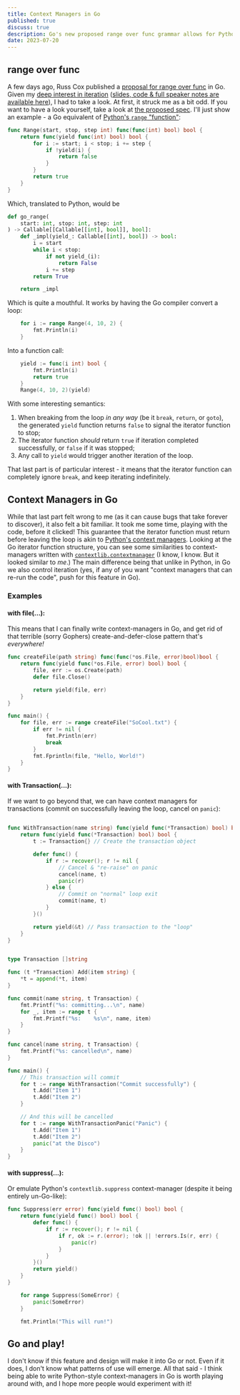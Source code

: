 ```yaml
---
title: Context Managers in Go
published: true
discuss: true
description: Go's new proposed range over func grammar allows for Python-style context-managers.
date: 2023-07-20
---
```


## range over func

A few days ago, Russ Cox published a [proposal for range over func](https://github.com/golang/go/issues/61405) in Go.
Given my [deep interest in iteration](https://www.youtube.com/watch?v=uN5gsVtMFNU) ([slides, code & full speaker notes are available here](https://github.com/tmr232/talks/tree/main/GopherCon%20Europe%202022)), I had to take a look.
At first, it struck me as a bit odd. 
If you want to have a look yourself, take a look at [the proposed spec](https://github.com/golang/go/issues/61405).
I'll just show an example - a Go equivalent of [Python's `range` "function"](https://docs.python.org/3/library/stdtypes.html#typesseq-range):

```go
func Range(start, stop, step int) func(func(int) bool) bool {
	return func(yield func(int) bool) bool {
		for i := start; i < stop; i += step {
			if !yield(i) {
				return false
			}
		}
		return true
	}
}
```

Which, translated to Python, would be

```python
def go_range(
    start: int, stop: int, step: int
) -> Callable[[Callable[[int], bool]], bool]:
    def _impl(yield_: Callable[[int], bool]) -> bool:
        i = start
        while i < stop:
            if not yield_(i):
                return False
            i += step
        return True

    return _impl
```

Which is quite a mouthful.
It works by having the Go compiler convert a loop:

```go
	for i := range Range(4, 10, 2) {
		fmt.Println(i)
	}
```

Into a function call:

```go
	yield := func(i int) bool {
		fmt.Println(i)
		return true
	}
	Range(4, 10, 2)(yield)
```

With some interesting semantics:
1. When breaking from the loop _in any way_ (be it `break`, `return`, or `goto`), the generated `yield` function returns `false` to signal the iterator function to stop;
2. The iterator function _should_ return `true` if iteration completed successfully, or `false` if it was stopped;
3. Any call to `yield` would trigger another iteration of the loop.

That last part is of particular interest - it means that the iterator function can completely ignore `break`, and keep iterating indefinitely.

## Context Managers in Go

While that last part felt wrong to me (as it can cause bugs that take forever to discover), it also felt a bit familiar.
It took me some time, playing with the code, before it clicked!
This guarantee that the iterator function must return before leaving the loop is akin to [Python's context managers](https://docs.python.org/3/reference/datamodel.html#context-managers).
Looking at the Go iterator function structure, you can see some similarities to context-managers written with [`contextlib.contextmanager`](https://docs.python.org/3/library/contextlib.html#contextlib.contextmanager) (I know, I know. But it looked similar to _me_.)
The main difference being that unlike in Python, in Go we also control iteration (yes, if any of you want "context managers that can re-run the code", push for this feature in Go).

### Examples

#### with file(...):

This means that I can finally write context-managers in Go, and get rid of that terrible (sorry Gophers) create-and-defer-close pattern that's _everywhere!_

```go
func createFile(path string) func(func(*os.File, error)bool)bool {
	return func(yield func(*os.File, error) bool) bool {
		file, err := os.Create(path)
		defer file.Close()

		return yield(file, err)
	}
}

func main() {
	for file, err := range createFile("SoCool.txt") {
		if err != nil {
			fmt.Println(err)
			break
		}
		fmt.Fprintln(file, "Hello, World!")
	}
}
```

#### with Transaction(...):

If we want to go beyond that, we can have context managers for transactions (commit on successfully leaving the loop, cancel on `panic`):

```go

func WithTransaction(name string) func(yield func(*Transaction) bool) bool {
	return func(yield func(*Transaction) bool) bool {
		t := Transaction{} // Create the transaction object

		defer func() {
			if r := recover(); r != nil {
				// Cancel & "re-raise" on panic
				cancel(name, t)
				panic(r)
			} else {
				// Commit on "normal" loop exit
				commit(name, t)
			}
		}()

		return yield(&t) // Pass transaction to the "loop"
	}
}


type Transaction []string

func (t *Transaction) Add(item string) {
	*t = append(*t, item)
}

func commit(name string, t Transaction) {
	fmt.Printf("%s: committing...\n", name)
	for _, item := range t {
		fmt.Printf("%s:    %s\n", name, item)
	}
}

func cancel(name string, t Transaction) {
	fmt.Printf("%s: cancelled\n", name)
}

```

```go
func main() {
	// This transaction will commit
	for t := range WithTransaction("Commit successfully") {
		t.Add("Item 1")
		t.Add("Item 2")
	}

	// And this will be cancelled
	for t := range WithTransactionPanic("Panic") {
		t.Add("Item 1")
		t.Add("Item 2")
		panic("at the Disco")
	}
}
```


#### with suppress(...):

Or emulate Python's `contextlib.suppress` context-manager (despite it being entirely un-Go-like):

```go
func Suppress(err error) func(yield func() bool) bool {
	return func(yield func() bool) bool {
		defer func() {
			if r := recover(); r != nil {
				if r, ok := r.(error); !ok || !errors.Is(r, err) {
					panic(r)
				}
			}
		}()
		return yield()
	}
}
```

```go
	for range Suppress(SomeError) {
		panic(SomeError)
	}

	fmt.Println("This will run!")
```

## Go and play!

I don't know if this feature and design will make it into Go or not.
Even if it does, I don't know what patterns of use will emerge.
All that said - I think being able to write Python-style context-managers in Go is worth playing around with, and I hope more people would experiment with it!